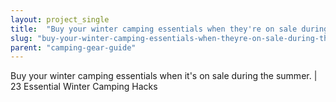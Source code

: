 ```yaml
---
layout: project_single
title:  "Buy your winter camping essentials when they're on sale during the summer."
slug: "buy-your-winter-camping-essentials-when-theyre-on-sale-during-the-summer"
parent: "camping-gear-guide"
---
```

Buy your winter camping essentials when it's on sale during the summer. | 23 Essential Winter Camping Hacks